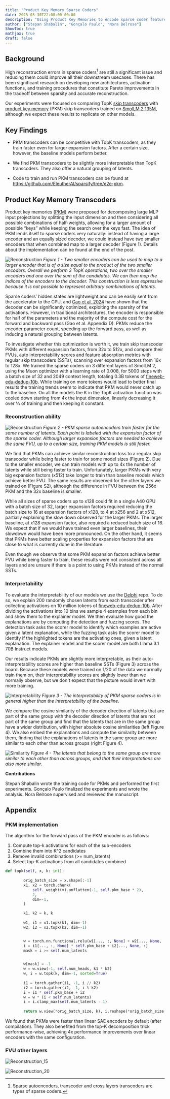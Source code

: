 ```yaml
---
title: "Product Key Memory Sparse Coders"
date: 2025-05-30T22:00:00-00:00
description: "Using Product Key Memories to encode sparse coder features"
author: ["Stepan Shabalin", "Gonçalo Paulo", "Nora Belrose"]
ShowToc: true
mathjax: true
draft: false
---
```



## Background

High reconstruction errors in sparse coders[^1] are still a significant issue and reducing them could improve all their downstream usecases. There has been significant research on developing new architectures, activation functions, and training procedures that constitute Pareto improvements in the tradeoff between sparsity and accurate reconstruction. 

Our experiments were focused on comparing TopK [skip transcoders](https://arxiv.org/abs/2501.18823) with [product key memory](https://arxiv.org/abs/1907.05242) (PKM) skip transcoders trained on [SmolLM 2 135M](https://huggingface.co/HuggingFaceTB/SmolLM2-135M), although we expect these results to replicate on other models.


## Key Findings

- PKM transcoders can be competitive with TopK transcoders, as they train faster even for larger expansion factors. After a certain size, however, the baseline models perform better.

- We find PKM transcoders to be slightly more interpretable than TopK transcoders. They also offer a natural grouping of latents.

- Code to train and run PKM transcoders can be found at <https://github.com/EleutherAI/sparsify/tree/e2e-pkm>. 


[^1]: Sparse autoencoders, transcoder and cross layers transcoders are types of sparse coders.

## Product Key Memory Transcoders

Product key memories [(PKM)](https://arxiv.org/abs/1907.05242) were proposed for decomposing large MLP input projections by splitting the input dimension and then considering all possible combinations of half-weights, allowing for a larger amount of possible “keys” while keeping the search over the keys fast. The idea of PKM lends itself to sparse coders very naturally: instead of having a large encoder and an equally sized decoder, we could instead have two smaller encoders that when combined map to a larger decoder (Figure 1). Details about the implementation can be found at the end of the post.

![Reconstruction](/images/blog/pkm-coders/encoder.png)
_Figure 1 - Two smaller encoders can be used to map to a larger encoder that is of a size equal to the product of the two smaller encoders. Overall we perform 3 TopK operations, two over the smaller encoders and one over the sum of the candidates. We can then map the indices of the encoders to the decoder. This construction is less expressive because it is not possible to represent arbitrary combinations of latents._

Sparse coders’ hidden states are lightweight and can be easily sent from the accelerator to the CPU, and [Gao et al. 2024](https://arxiv.org/abs/2406.04093v1) have shown that the decoder can be significantly optimized, exploiting the sparsity of the activations. However, in traditional architectures, the encoder is responsible for half of the parameters and the majority of the compute cost for the forward and backward pass (Gao et al. Appendix D). PKMs reduce the encoder parameter count, speeding up the forward pass, as well as inducing a natural grouping between latents. 

To investigate whether this optimization is worth it, we train skip transcoder PKMs with different expansion factors, from 32x to 512x, and compare their FVUs, auto interpretability scores and feature absorption metrics with regular skip transcoders (SSTs), scanning over expansion factors from 16x to 128x. We trained the sparse coders on 3 different layers of SmolLM 2, using the Muon optimizer with a learning rate of 0.008, for 5000 steps with a batch size of 32 and 2049 context length, totaling 0.3B tokens of [fineweb-edu-dedup-10b](https://huggingface.co/datasets/EleutherAI/fineweb-edu-dedup-10b). While training on more tokens would lead to better final results the training trends seem to indicate that PKM would never catch up to the baseline. On all the models the K in the TopK activation function was cooled down starting from 4x the input dimension, linearly decreasing it over ⅘ of training and then keeping it constant. 


### Reconstruction ability

![Reconstruction](/images/blog/pkm-coders/k128_layer_10.png)
_Figure 2 - PKM sparse autoencoders train faster for the same number of latents. Each point is labeled with the expansion factor of the sparse coder. Although larger expansion factors are needed to achieve the same FVU, up to a certain size, training PKM models is still faster._

We find that PKMs can achieve similar reconstruction loss to a regular skip transcoder while being faster to train for some model sizes (Figure 2). Due to the smaller encoder, we can train models with up to 4x the number of latents while still being faster to train. Unfortunately,  larger PKMs with very big expansion factors (x512) take longer to train than baseline models which achieve better FVU. The same results are observed for the other layers we trained on (Figure S2), although the difference in FVU between the 256x PKM and the 32x baseline is smaller. 

While all sizes of sparse coders up to x128 could fit in a single A40 GPU with a batch size of 32, larger expansion factors required reducing the batch size to 16 at expansion factors of x128, to 4 at x256 and 2 at x512, partially explaining the slow down observed for the larger PKMs. The larger baseline, at x128 expansion factor, also required a reduced batch size of 16. We expect that if we would have trained even larger baselines, their slowdown would have been more pronounced. On the other hand, it seems that PKMs have better scaling properties for expansion factors that are close to what is currently done in the literature.

Even though we observe that some PKM expansion factors achieve better FVU while being faster to train, these results were not consistent across all layers and are unsure if there is a point to using PKMs instead of the normal SSTs.


### Interpretability

To evaluate the interpretability of our models we use the [Delphi](https://github.com/EleutherAI/delphi) repo. To do so, we explain 200 randomly chosen latents from each transcoder after collecting activations on 10 million tokens of [fineweb-edu-dedup-10b](https://huggingface.co/datasets/EleutherAI/fineweb-edu-dedup-10b). After dividing the activations into 10 bins we sample 4 examples from each bin and show them to the explainer model. We then evaluate how good the explanations are by computing the detection and fuzzing scores. The detection task asks the scorer model to identify which examples are active given a latent explanation, while the fuzzing task asks the scorer model to identify if the highlighted tokens are the activating ones, given a latent explanation. The explainer model and the scorer model are both Llama 3.1 70B Instruct models.

Our results indicate PKMs are slightly more interpretable, as their auto-interpretability scores are higher than baseline SSTs (Figure 3) across the board. Because these models were trained on 1/20 of the data we normally train them on, their interpretability scores are slightly lower than we normally observe, but we don't expect that the picture would invert with more training.

![Interpretability](/images/blog/pkm-coders/interp_layer_10.png)
_Figure 3 - The interpretability of PKM sparse coders is in general higher than the interpretability of the baseline._

We compare the cosine similarity of the decoder direction of latents that are part of the same group with the decoder direction of latents that are not part of the same group and find that the latents that are in the same group have a wider distribution, with higher absolute cosine similarities (left Figure 4). We also embed the explanations and compute the similarity between them, finding that the explanations of latents in the same group are more similar to each other than across groups (right Figure 4). 


![Similarity](/images/blog/pkm-coders/similarity.png)
_Figure 4 - The latents that belong to the same group are more similar to each other than across groups, and that their interpretations are also more similar._


**Contributions**

Stepan Shabalin wrote the training code for PKMs and performed the first experiments. Gonçalo Paulo finalized the experiments and wrote the analysis. Nora Belrose supervised and reviewed the manuscript.


## Appendix

### PKM implementation

The algorithm for the forward pass of the PKM encoder is as follows:
1. Compute top-k activations for each of the sub-encoders
2. Combine them into K^2 candidates
3. Remove invalid combinations (>= num_latents)
4. Select top-K activations from all candidates combined
```Python
def topk(self, x, k: int):
       
        orig_batch_size = x.shape[:-1]
        x1, x2 = torch.chunk(
            self._weight(x).unflatten(-1, self.pkm_base * 2),
            2,
            dim=-1,
        )

        k1, k2 = k, k
     
        w1, i1 = x1.topk(k1, dim=-1)
        w2, i2 = x2.topk(k2, dim=-1)


        w = torch.nn.functional.relu(w1[..., :, None] + w2[..., None, :]).clone()
        i = i1[..., :, None] * self.pkm_base + i2[..., None, :]
        mask = i >= self.num_latents


        w[mask] = -1
        w = w.view(-1, self.num_heads, k1 * k2)
        w, i = w.topk(k, dim=-1, sorted=True)
       
        i1 = torch.gather(i1, -1, i // k2)
        i2 = torch.gather(i2, -1, i % k2)
        i = i1 * self.pkm_base + i2
        w = w * (i < self.num_latents)
        i = i.clamp_max(self.num_latents - 1)
     
        return w.view(*orig_batch_size, k), i.reshape(*orig_batch_size, k)
```

We found that PKMs were faster than linear SAE encoders by default (after compilation). They also benefited from the top-K decomposition trick performance-wise, achieving 4x performance improvements over linear encoders with the same configuration.


### FVU other layers

![Reconstruction_15](/images/blog/pkm-coders/layer_15.png)

![Reconstruction_20](/images/blog/pkm-coders/layer_20.png)

